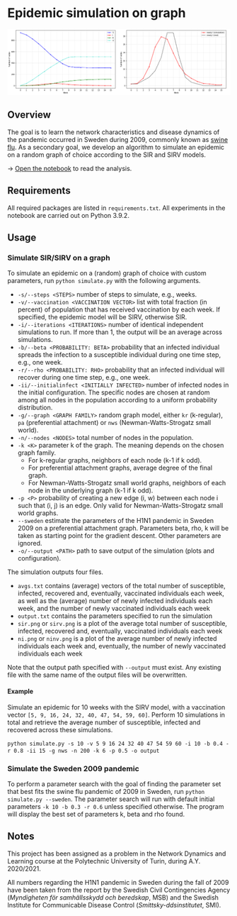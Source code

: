 # Epidemic simulation on graph

![SIRV simulation plot](simulation.png)

## Overview

The goal is to learn the network characteristics and disease dynamics of the pandemic occurred in Sweden during 2009, commonly known as [swine flu](https://en.wikipedia.org/wiki/2009_swine_flu_pandemic). As a secondary goal, we develop an algorithm to simulate an epidemic on a random graph of choice according to the SIR and SIRV models.

→ [Open the notebook](https://nbviewer.jupyter.org/github/manuelemacchia/epidemic-graph-simulation/blob/main/experiments.ipynb) to read the analysis.

## Requirements

All required packages are listed in `requirements.txt`. All experiments in the notebook are carried out on Python 3.9.2.

## Usage

### Simulate SIR/SIRV on a graph

To simulate an epidemic on a (random) graph of choice with custom parameters, run `python simulate.py` with the following arguments.

- `-s/--steps <STEPS>` number of steps to simulate, e.g., weeks.
- `-v/--vaccination <VACCINATION VECTOR>` list with total fraction (in percent) of population that has received vaccination by each week. If specified, the epidemic model will be SIRV, otherwise SIR.
- `-i/--iterations <ITERATIONS>` number of identical independent simulations to run. If more than 1, the output will be an average across simulations.
- `-b/--beta <PROBABILITY: BETA>` probability that an infected individual spreads the infection to a susceptible individual during one time step, e.g., one week.
- `-r/--rho <PROBABILITY: RHO>` probability that an infected individual will recover during one time step, e.g., one week.
- `-ii/--initialinfect <INITIALLY INFECTED>` number of infected nodes in the initial configuration. The specific nodes are chosen at random among all nodes in the population according to a uniform probability distribution.
- `-g/--graph <GRAPH FAMILY>` random graph model, either `kr` (k-regular), `pa` (preferential attachment) or `nws` (Newman-Watts-Strogatz small world).
- `-n/--nodes <NODES>` total number of nodes in the population.
- `-k <K>` parameter k of the graph. The meaning depends on the chosen graph family.
  - For k-regular graphs, neighbors of each node (k-1 if k odd).
  - For preferential attachment graphs, average degree of the final graph.
  - For Newman-Watts-Strogatz small world graphs, neighbors of each node in the underlying graph (k-1 if k odd).
- `-p <P>` probability of creating a new edge (i, w) between each node i such that (i, j) is an edge. Only valid for Newman-Watts-Strogatz small world graphs.
- `--sweden` estimate the parameters of the H1N1 pandemic in Sweden 2009 on a preferential attachment graph. Parameters beta, rho, k will be taken as starting point for the gradient descent. Other parameters are ignored.
- `-o/--output <PATH>` path to save output of the simulation (plots and configuration).

The simulation outputs four files.

- `avgs.txt` contains (average) vectors of the total number of susceptible, infected, recovered and, eventually, vaccinated individuals each week, as well as the (average) number of newly infected individuals each week, and the number of newly vaccinated individuals each week
- `output.txt` contains the parameters specified to run the simulation
- `sir.png` or `sirv.png` is a plot of the average total number of susceptible, infected, recovered and, eventually, vaccinated individuals each week
- `ni.png` or `ninv.png` is a plot of the average number of newly infected individuals each week and, eventually, the number of newly vaccinated individuals each week

Note that the output path specified with `--output` must exist. Any existing file with the same name of the output files will be overwritten.

#### Example

Simulate an epidemic for 10 weeks with the SIRV model, with a vaccination vector `[5, 9, 16, 24, 32, 40, 47, 54, 59, 60]`. Perform 10 simulations in total and retrieve the average number of susceptible, infected and recovered across these simulations.

```
python simulate.py -s 10 -v 5 9 16 24 32 40 47 54 59 60 -i 10 -b 0.4 -r 0.8 -ii 15 -g nws -n 200 -k 6 -p 0.5 -o output
```

### Simulate the Sweden 2009 pandemic

To perform a parameter search with the goal of finding the parameter set that best fits the swine flu pandemic of 2009 in Sweden, run `python simulate.py --sweden`. The parameter search will run with default initial parameters `-k 10 -b 0.3 -r 0.6` unless specified otherwise. The program will display the best set of parameters k, beta and rho found.

## Notes

This project has been assigned as a problem in the Network Dynamics and Learning course at the Polytechnic University of Turin, during A.Y. 2020/2021.

All numbers regarding the H1N1 pandemic in Sweden during the fall of 2009 have been taken from the report by the Swedish Civil Contingencies Agency (*Myndigheten för samhällsskydd och beredskap*, MSB) and the Swedish Institute for Communicable Disease Control (*Smittsky-ddsinstitutet*, SMI).